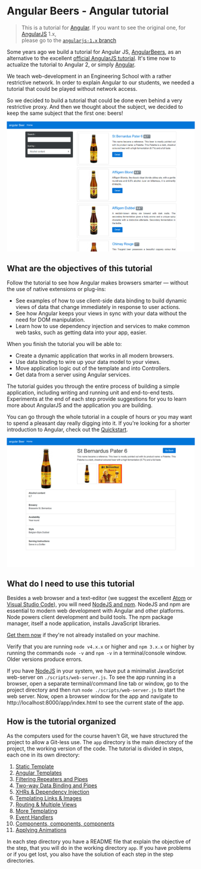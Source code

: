 # Angular Beers - Angular tutorial #

> This is a tutorial for [Angular](https://angular.io/). If you want to see the original one, for [AngularJS](https://angularjs.org/) 1.x,   
> please go to the [`angularjs-1.x` branch](https://github.com/LostInBrittany/angular-beers/tree/angularjs-1.x)

Some years ago we build a tutorial for Angular JS, [AngularBeers](https://github.com/LostInBrittany/angular-beers/tree/angularjs-1.x), as an alternative to the excellent [official AngularJS tutorial](https://docs.angularjs.org/tutorial/). It's time now to actualize the tutorial to Angular 2, or simply [Angular](https://angular.io/).

We teach web-development in an Engineering School with a rather restrictive network. In order to explain Angular to our students, we needed a tutorial that could be played without network access.

So we decided to build a tutorial that could be done even behind a very restrictive proxy. And then we thought about the subject, we decided to keep the same subject that the first one: beers!

![Screenshot](assets/screenshot-01.jpg)

## What are the objectives of this tutorial ##

Follow the tutorial to see how Angular makes browsers smarter — without the use of native extensions or plug-ins:

+ See examples of how to use client-side data binding to build dynamic views of data that change immediately in response to user actions.
+ See how Angular keeps your views in sync with your data without the need for DOM manipulation.
+ Learn how to use dependency injection and services to make common web tasks, such as getting data into your app, easier.

When you finish the tutorial you will be able to:

+ Create a dynamic application that works in all modern browsers.
+ Use data binding to wire up your data model to your views.
+ Move application logic out of the template and into Controllers.
+ Get data from a server using Angular services.

The tutorial guides you through the entire process of building a simple application, including writing and running unit and end-to-end tests. Experiments at the end of each step provide suggestions for you to learn more about AngularJS and the application you are building.

You can go through the whole tutorial in a couple of hours or you may want to spend a pleasant day really digging into it. If you're looking for a shorter introduction to Angular, check out the [Quickstart](https://angular.io/docs/ts/latest/quickstart.html).

![Screenshot](assets/screenshot-02.jpg)

## What do I need to use this tutorial ##

Besides a web browser and a text-editor (we suggest the excellent [Atom](https://atom.io/) or [Visual Studio Code](https://code.visualstudio.com/)), you will need [NodeJS and npm](https://nodejs.org). NodeJS and npm are essential to modern web development with Angular and other platforms. Node powers client development and build tools. The npm package manager, itself a node application, installs JavaScript libraries.

[Get them now](https://docs.npmjs.com/getting-started/installing-node) if they're not already installed on your machine.

Verify that you are running `node v4.x.x` or higher and `npm 3.x.x` or higher by running the commands `node -v` and `npm -v` in a terminal/console window. Older versions produce errors.

If you have [NodeJS](http://nodejs.org) in your system, we have put a minimalist JavaScript web-server on `./scripts/web-server.js`. To see the app running in a browser, open a separate terminal/command line tab or window, go to the project directory and then run `node ./scripts/web-server.js` to start the web server. Now, open a browser window for the app and navigate to http://localhost:8000/app/index.html to see the current state of the app.

## How is the tutorial organized ##

As the computers used for the course haven't Git, we have structured the project to allow a Git-less use. The `app` directory is the main directory of the project, the working version of the code. The tutorial is divided in steps, each one in its own directory:

1. [Static Template](./step-01/)
1. [Angular Templates](./step-02/)
1. [Filtering Repeaters and Pipes](./step-03/)
1. [Two-way Data Binding and Pipes](./step-04/)
1. [XHRs & Dependency Injection](./step-05/)
1. [Templating Links & Images](./step-06/)
1. [Routing & Multiple Views](./step-07/)
1. [More Templating](./step-08/)
1. [Event Handlers](./step-09)
1. [Components, components, components](./step-10)
1. [Applying Animations](./step-11)

In each step directory you have a README file that explain the objective of the step, that you will do in the working directory `app`. If you have problems or if you get lost, you also have the solution of each step in the step directories.
